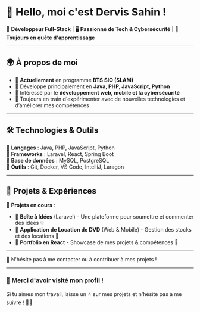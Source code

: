 # 👋 Hello, moi c'est **Dervis Sahin** !  

🚀 **Développeur Full-Stack** | 🖥️ **Passionné de Tech & Cybersécurité** | 🎯 **Toujours en quête d'apprentissage**  

---

## 🌍 À propos de moi  

- 🔹 **Actuellement** en programme **BTS SIO (SLAM)**  
- 🔹 Développe principalement en **Java, PHP, JavaScript, Python**  
- 🔹 Intéressé par le **développement web, mobile et la cybersécurité**  
- 🔹 Toujours en train d'expérimenter avec de nouvelles technologies et d’améliorer mes compétences  

---

## 🛠️ Technologies & Outils  

🔹 **Langages** : Java, PHP, JavaScript, Python  
🔹 **Frameworks** : Laravel, React, Spring Boot  
🔹 **Base de données** : MySQL, PostgreSQL  
🔹 **Outils** : Git, Docker, VS Code, IntelliJ, Laragon

---

## 🚀 Projets & Expériences  

🎯 **Projets en cours** :  
- 🔹 **Boîte à Idées** (Laravel) - Une plateforme pour soumettre et commenter des idées 💡  
- 🔹 **Application de Location de DVD** (Web & Mobile) - Gestion des stocks et des locations 📀  
- 🔹 **Portfolio en React** - Showcase de mes projets & compétences 🚀  

---

💬 N'hésite pas à me contacter ou à contribuer à mes projets !  

---

### 🌟 **Merci d'avoir visité mon profil !**  
Si tu aimes mon travail, laisse un ⭐ sur mes projets et n'hésite pas à me suivre ! 🚀🔥  
